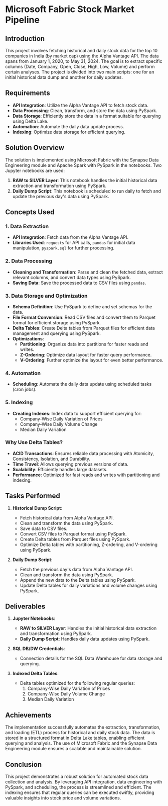 # Microsoft Fabric Stock Market Pipeline

## Introduction

This project involves fetching historical and daily stock data for the top 10 companies in India (by market cap) using the Alpha Vantage API. The data spans from January 1, 2020, to May 31, 2024. The goal is to extract specific columns (Date, Company, Open, Close, High, Low, Volume) and perform certain analyses. The project is divided into two main scripts: one for an initial historical data dump and another for daily updates.

## Requirements

- **API Integration**: Utilize the Alpha Vantage API to fetch stock data.
- **Data Processing**: Clean, transform, and store the data using PySpark.
- **Data Storage**: Efficiently store the data in a format suitable for querying using Delta Lake.
- **Automation**: Automate the daily data update process.
- **Indexing**: Optimize data storage for efficient querying.

## Solution Overview

The solution is implemented using Microsoft Fabric with the Synapse Data Engineering module and Apache Spark with PySpark in the notebooks. Two Jupyter notebooks are used:
1. **RAW to SILVER Layer**: This notebook handles the initial historical data extraction and transformation using PySpark.
2. **Daily Dump Script**: This notebook is scheduled to run daily to fetch and update the previous day's data using PySpark.

## Concepts Used

### 1. Data Extraction
- **API Integration**: Fetch data from the Alpha Vantage API.
- **Libraries Used**: `requests` for API calls, `pandas` for initial data manipulation, `pyspark.sql` for further processing.

### 2. Data Processing
- **Cleaning and Transformation**: Parse and clean the fetched data, extract relevant columns, and convert data types using PySpark.
- **Saving Data**: Save the processed data to CSV files using `pandas`.

### 3. Data Storage and Optimization
- **Schema Definition**: Use PySpark to define and set schemas for the data.
- **File Format Conversion**: Read CSV files and convert them to Parquet format for efficient storage using PySpark.
- **Delta Tables**: Create Delta tables from Parquet files for efficient data management and querying using PySpark.
- **Optimizations**:
  - **Partitioning**: Organize data into partitions for faster reads and writes.
  - **Z-Ordering**: Optimize data layout for faster query performance.
  - **V-Ordering**: Further optimize the layout for even better performance.

### 4. Automation
- **Scheduling**: Automate the daily data update using scheduled tasks (cron jobs).

### 5. Indexing
- **Creating Indexes**: Index data to support efficient querying for:
  - Company-Wise Daily Variation of Prices
  - Company-Wise Daily Volume Change
  - Median Daily Variation

### Why Use Delta Tables?
- **ACID Transactions**: Ensures reliable data processing with Atomicity, Consistency, Isolation, and Durability.
- **Time Travel**: Allows querying previous versions of data.
- **Scalability**: Efficiently handles large datasets.
- **Performance**: Optimized for fast reads and writes with partitioning and indexing.

## Tasks Performed

1. **Historical Dump Script**:
    - Fetch historical data from Alpha Vantage API.
    - Clean and transform the data using PySpark.
    - Save data to CSV files.
    - Convert CSV files to Parquet format using PySpark.
    - Create Delta tables from Parquet files using PySpark.
    - Optimize Delta tables with partitioning, Z-ordering, and V-ordering using PySpark.

2. **Daily Dump Script**:
    - Fetch the previous day's data from Alpha Vantage API.
    - Clean and transform the data using PySpark.
    - Append the new data to the Delta tables using PySpark.
    - Update Delta tables for daily variations and volume changes using PySpark.

## Deliverables

1. **Jupyter Notebooks**:
    - **RAW to SILVER Layer**: Handles the initial historical data extraction and transformation using PySpark.
    - **Daily Dump Script**: Handles daily data updates using PySpark.

2. **SQL DB/DW Credentials**:
    - Connection details for the SQL Data Warehouse for data storage and querying.

3. **Indexed Delta Tables**:
    - Delta tables optimized for the following regular queries:
        1. Company-Wise Daily Variation of Prices
        2. Company-Wise Daily Volume Change
        3. Median Daily Variation

## Achievements

The implementation successfully automates the extraction, transformation, and loading (ETL) process for historical and daily stock data. The data is stored in a structured format in Delta Lake tables, enabling efficient querying and analysis. The use of Microsoft Fabric and the Synapse Data Engineering module ensures a scalable and maintainable solution.

## Conclusion

This project demonstrates a robust solution for automated stock data collection and analysis. By leveraging API integration, data engineering with PySpark, and scheduling, the process is streamlined and efficient. The indexing ensures that regular queries can be executed swiftly, providing valuable insights into stock price and volume variations.

